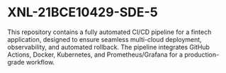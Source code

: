 # XNL-21BCE10429-SDE-5
This repository contains a fully automated CI/CD pipeline for a fintech application, designed to ensure seamless multi-cloud deployment, observability, and automated rollback. The pipeline integrates GitHub Actions, Docker, Kubernetes, and Prometheus/Grafana for a production-grade workflow.
